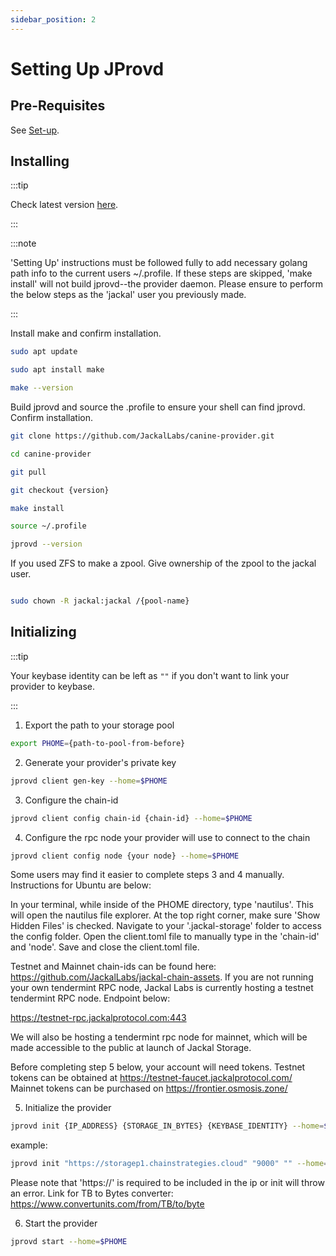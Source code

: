 ```yaml
---
sidebar_position: 2
---
```

# Setting Up JProvd

## Pre-Requisites 
See [Set-up](../1_install.md).

## Installing

:::tip

Check latest version [here](https://github.com/JackalLabs/canine-provider/releases).

:::

:::note

'Setting Up' instructions must be followed fully to add necessary golang path info to the current users ~/.profile. If these steps are skipped, 'make install' will not build jprovd--the provider daemon. Please ensure to perform the below steps as the 'jackal' user you previously made. 

:::

Install make and confirm installation. 

```sh
sudo apt update

sudo apt install make

make --version

```

Build jprovd and source the .profile to ensure your shell can find jprovd. Confirm installation. 

```sh
git clone https://github.com/JackalLabs/canine-provider.git

cd canine-provider 

git pull

git checkout {version}

make install

source ~/.profile

jprovd --version 

```

If you used ZFS to make a zpool. Give ownership of the zpool to the jackal user. 

```sh

sudo chown -R jackal:jackal /{pool-name}

```

## Initializing

:::tip

Your keybase identity can be left as `""` if you don't want to link your provider to keybase.

:::

1. Export the path to your storage pool 

```sh
export PHOME={path-to-pool-from-before}
```

2. Generate your provider's private key 

```sh
jprovd client gen-key --home=$PHOME
```

3. Configure the chain-id 

```sh
jprovd client config chain-id {chain-id} --home=$PHOME
```

4. Configure the rpc node your provider will use to connect to the chain 

```sh
jprovd client config node {your node} --home=$PHOME
```

Some users may find it easier to complete steps 3 and 4 manually. Instructions for Ubuntu are below:
  
In your terminal, while inside of the PHOME directory, type 'nautilus'. This will open the nautilus file explorer.
At the top right corner, make sure 'Show Hidden Files' is checked.
Navigate to your '.jackal-storage' folder to access the config folder.
Open the client.toml file to manually type in the 'chain-id' and 'node'.
Save and close the client.toml file.

Testnet and Mainnet chain-ids can be found here: https://github.com/JackalLabs/jackal-chain-assets.
If you are not running your own tendermint RPC node, Jackal Labs is currently hosting a testnet tendermint RPC node. Endpoint below:
  
https://testnet-rpc.jackalprotocol.com:443
  
We will also be hosting a tendermint rpc node for mainnet, which will be made accessible to the public at launch of Jackal Storage. 

Before completing step 5 below, your account will need tokens. 
Testnet tokens can be obtained at https://testnet-faucet.jackalprotocol.com/ 
Mainnet tokens can be purchased on https://frontier.osmosis.zone/ 

5. Initialize the provider 

```sh
jprovd init {IP_ADDRESS} {STORAGE_IN_BYTES} {KEYBASE_IDENTITY} --home=$PHOME
```

example:

```sh
jprovd init "https://storagep1.chainstrategies.cloud" "9000" "" --home=$PHOME
```

 Please note that 'https://' is required to be included in the ip or init will throw an error. 
 Link for TB to Bytes converter: https://www.convertunits.com/from/TB/to/byte 

6. Start the provider 

```sh
jprovd start --home=$PHOME
```


